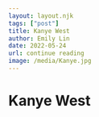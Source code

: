 ```yaml
---
layout: layout.njk 
tags: ["post"]
title: Kanye West
author: Emily Lin
date: 2022-05-24
url: continue reading
image: /media/Kanye.jpg
---
```


# Kanye West

